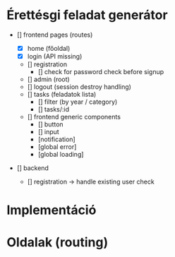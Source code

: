 # Érettésgi feladat generátor

- [] frontend pages (routes)
    - [X] home (főoldal)
    - [X] login (API missing)
    - [] registration
        - [] check for password check before signup
    - [] admin (root)
    - [] logout (session destroy handling)
    - [] tasks (feladatok lista)
        - [] filter (by year / category)
        - [] tasks/:id
    - [] frontend generic components
        - [] button
        - [] input
        - [notification]
        - [global error]
        - [global loading]

- [] backend
    - [] registration -> handle existing user check

# Implementáció

# Oldalak (routing)

